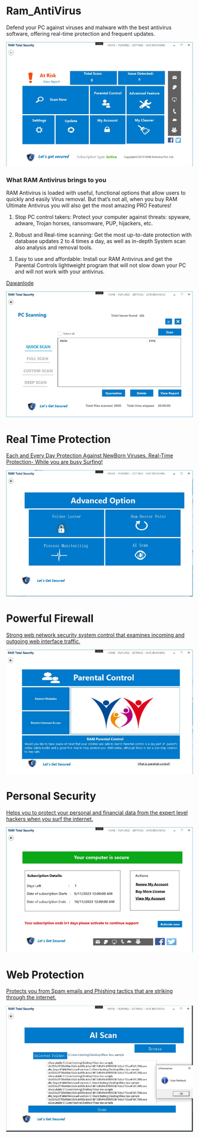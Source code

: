 # Ram_AntiVirus
Defend your PC against viruses and malware with the best antivirus software, offering real-time protection and frequent updates.

![ Screenshot ](Main_Page.jpeg)

### What RAM Antivirus brings to you

RAM Antivirus is loaded with useful, functional options that allow users to quickly and easily Virus removal. But that’s not all, when you buy RAM Ultimate Antivirus you will also get the most amazing PRO Features!


1. Stop PC control takers: Protect your computer against threats: spyware, adware, Trojan horses, ransomware, PUP, hijackers, etc.

2. Robust and Real-time scanning: Get the most up-to-date protection with database updates 2 to 4 times a day, as well as in-depth System scan also analysis and removal tools.

3. Easy to use and affordable: Install our RAM Antivirus and get the Parental Controls lightweight program that will not slow down your PC and will not work with your antivirus.

[Dawanlode](https://ramantivirus.com/ram-ultimate-antivirus/)

![ Screenshot ](Scan_Page.jpeg)

# Real Time Protection
[Each and Every Day Protection Against NewBorn Viruses. Real-Time Protection- While you are busy Surfing!](https://ramantivirus.com)

![Screenshot ](Advanced_Option_Page.jpeg)

# Powerful Firewall 
[Strong web network security system control that examines incoming and outgoing web interface traffic.](https://ramantivirus.com)

![ Screenshot ](Parental_Page.jpeg)

# Personal Security
[Helps you to protect your personal and financial data from the expert level hackers when you surf the internet.](https://ramantivirus.com)

![ Screenshot](Activation_Page.jpeg)

# Web Protection

[Protects you from Spam emails and Phishing tactics that are striking through the internet. ](https://ramantivirus.com)

![ Screenshot ](Ai_Scan_Malware.jpeg)
